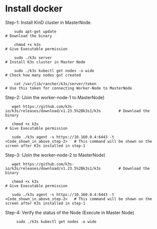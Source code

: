 # Install docker

Step-1: Install KinD cluster in MasterNode.​

        sudo apt-get update                                                       # Download the binary

        chmod +x k3s ​                                                            # Give Executable permission  

        sudo ./k3s server​                                                        # Install K3s cluster in Master Node   
        
        sudo ./k3s kubectl get nodes -o wide                                      # Check how many nodes got created
         
        cat /var/lib/rancher/k3s/server/token                                     # Use this token for connecting Worker-Node to MasterNode

Step-2: (Join the worker-node-1 to MasterNode)

       wget https://github.com/k3s-io/k3s/releases/download/v1.23.5%2Bk3s1/k3s        # Download the binary

       chmod +x k3s ​                                                                 # Give Executable permission  
             
       sudo ./k3s agent -s https://10.160.0.4:6443 -t <Code_shown_in_above_step-2>​   # This command will be shown on the screen after K3s installed in step-1



Step-3: (Join the worker-node-2 to MasterNode)

       wget https://github.com/k3s-io/k3s/releases/download/v1.23.5%2Bk3s1/k3s        # Download the binary

       chmod +x k3s ​                                                                 # Give Executable permission  
        
       sudo ./k3s agent -s https://10.160.0.4:6443 -t <Code_shown_in_above_step-2>​   # This command will be shown on the screen after K3s installed in step-1


Step-4: Verify the status of the Node (Execute in Master Node)

         sudo ./k3s kubectl get nodes -o wide​
